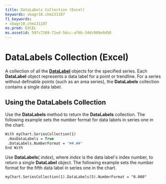 ```yaml
---
title: DataLabels Collection (Excel)
keywords: vbagr10.chm131187
f1_keywords:
- vbagr10.chm131187
ms.prod: EXCEL
ms.assetid: 597c7269-71ed-5dcc-af6b-34dc908e9d58
---
```



# DataLabels Collection (Excel)

A collection of all the  **[DataLabel](datalabel-object.md)** objects for the specified series. Each  **DataLabel** object represents a data label for a point or trendline. For a series without definable points (such as an area series), the **DataLabels** collection contains a single data label.


## Using the DataLabels Collection

Use the  **DataLabels** method to return the **DataLabels** collection. The following example sets the number format for data labels in series one in the chart.


```vb
With myChart.SeriesCollection(1) 
 .HasDataLabels = True 
 .DataLabels.NumberFormat = "##.##" 
End With
```

Use  **DataLabels**( _index_), where  _index_ is the data label's index number, to return a single **DataLabel** object. The following example sets the number format for the fifth data label in series one in the chart.




```
myChart.SeriesCollection(1).DataLabels(5).NumberFormat = "0.000"
```


